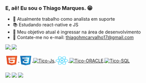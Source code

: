 ### E, aê! Eu sou o Thiago Marques. 😁


- 🔭 Atualmente trabalho como analista em suporte
- 📚 Estudando react-native e JS
- 🎯 Meu objetivo atual é ingressar na área de desenvolvimento
- 📧 Contate-me no e-mail: thiagohmcarvalho17@gmail.com


<div>
  <a href="https://github.com/thiagomcarvalho">
  <img height="180em" src="https://github-readme-stats.vercel.app/api?username=thiagomcarvalho&show_icons=true&theme=github_dark&include_all_commits=true&count_private=true"/>
  <img height="180em" src="https://github-readme-stats.vercel.app/api/top-langs/?username=thiagomcarvalho&layout=compact&langs_count=7&theme=github_dark"/>
</div>
  
  <div style="display: inline_block"><br>
  <img align="center" alt="Tico-HTML" height="30" width="40" src="https://raw.githubusercontent.com/devicons/devicon/master/icons/html5/html5-original.svg">
  <img align="center" alt="Tico-CSS" height="30" width="40" src="https://raw.githubusercontent.com/devicons/devicon/master/icons/css3/css3-original.svg">
  <img align="center" alt="Tico-Js" height="30" width="40" src="https://cdn.jsdelivr.net/gh/devicons/devicon/icons/javascript/javascript-plain.svg">
  <img align="center" alt="Tico-React" height="30" width="40" src="https://raw.githubusercontent.com/devicons/devicon/master/icons/react/react-original.svg">
  <img align="center" alt="Tico-ORACLE" height="30" width="40" src="https://cdn.jsdelivr.net/gh/devicons/devicon/icons/oracle/oracle-original.svg">
  <img align="center" alt="Tico-SQL" height="30" width="40" src="https://cdn.jsdelivr.net/gh/devicons/devicon/icons/mysql/mysql-original.svg">
</div>
  
###
  
  <div>
   <a href="https://www.linkedin.com/in/thiago-marques1703/" target="_blank"><img src="https://img.shields.io/badge/-LinkedIn-%230077B5?style=for-the-badge&logo=linkedin&logoColor=white" target="_blank"></a> 
  <a href="https://instagram.com/ticomarques" target="_blank"><img src="https://img.shields.io/badge/-Instagram-%23E4405F?style=for-the-badge&logo=instagram&logoColor=white" target="_blank"></a>
  <a href = "mailto:thiagohmcarvalho17@gmail.com"><img src="https://img.shields.io/badge/Gmail-D14836?style=for-the-badge&logo=gmail&logoColor=white" target="_blank"></a>
  </div>
  
  
  
  
